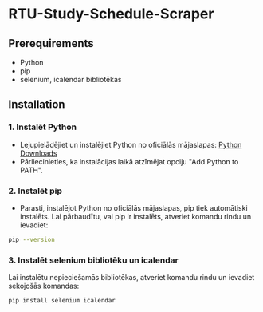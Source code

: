 # RTU-Study-Schedule-Scraper 

## Prerequirements
- Python 
- pip
- selenium, icalendar bibliotēkas

## Installation
### 1. Instalēt Python
- Lejupielādējiet un instalējiet Python no oficiālās mājaslapas: [Python Downloads](https://www.python.org/downloads/)
- Pārliecinieties, ka instalācijas laikā atzīmējat opciju "Add Python to PATH".
### 2. Instalēt pip
- Parasti, instalējot Python no oficiālās mājaslapas, pip tiek automātiski instalēts. Lai pārbaudītu, vai pip ir instalēts, atveriet komandu rindu un ievadiet:
```bash
pip --version
```
### 3. Instalēt selenium bibliotēku un icalendar
Lai instalētu nepieciešamās bibliotēkas, atveriet komandu rindu un ievadiet sekojošās komandas:
```bash
pip install selenium icalendar
```